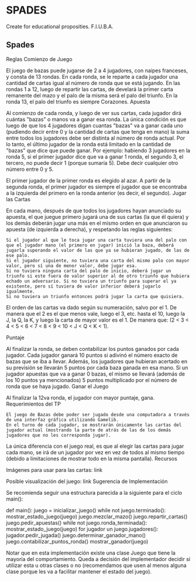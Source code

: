 # SPADES
Create for educational proposities. F.I.U.B.A.

## Spades
Reglas
Comienzo de Juego

El juego de bazas puede jugarse de 2 a 4 jugadores, con naipes franceses, y consta de 13 rondas. En cada ronda, se le reparte a cada jugador una cantidad de cartas igual al número de ronda que se está jugando. En las rondas 1 a 12, luego de repartir las cartas, de develará la primer carta remanente del mazo y el palo de la misma será el palo del triunfo. En la ronda 13, el palo del triunfo es siempre Corazones.
Apuesta

Al comienzo de cada ronda, y luego de ver sus cartas, cada jugador dirá cuántas "bazas" o manos va a ganar esa ronda. La única condición es que luego de que los 4 jugadores digan cuantas "bazas" va a ganar cada uno (pudiendo decir entre 0 y la cantidad de cartas que tenga en mano) la suma entre todos los jugadores debe ser distinta al número de ronda actual. Por lo tanto, el último jugador de la ronda está limitado en la cantidad de "bazas" que dice que puede ganar. Por ejemplo: habiendo 3 jugadores en la ronda 5, si el primer jugador dice que va a ganar 1 ronda, el segundo 3, el tercero, no puede decir 1 (porque sumaría 5). Debe decir cualquier otro número entre 0 y 5.

El primer jugador de la primer ronda es elegido al azar. A partir de la segunda ronda, el primer jugador es siempre el jugador que se encontraba a la izquierda del primero en la ronda anterior (es decir, el segundo).
Jugar las Cartas

En cada mano, después de que todos los jugadores hayan anunciado su apuesta, el que juegue primero jugará una de sus cartas (la que él quiera) y los demás deberán jugar una más en el mismo orden en que anunciaron su apuesta (de izquierda a derecha), y respetando las reglas siguientes:

    Si el jugador al que le toca jugar una carta tuviera una del palo con que el jugador mano (el primero en jugar) inició la baza, deberá jugarla superando el valor de las que ya se hubieran jugado, de las de ese palo.
    Si el jugador siguiente, no tuviera una carta del mismo palo con mayor valor, pero sí una de menor valor, debe jugar esa.
    Si no tuviera ninguna carta del palo de inicio, deberá jugar un triunfo si este fuera de valor superior al de otro triunfo que hubiera echado un adversario. Si no tuviera un triunfo para superar el ya existente, pero sí tuviera de valor inferior deberá jugarlo igualmente.
    Si no tuviera un triunfo entonces podrá jugar la carta que quisiera.

El orden de las cartas va dado según su numeración, salvo por el 1. De manera que el 2 es el que menos vale, luego el 3, etc. hasta el 10, luego la J, la Q, la K, y luego la carta de mayor valor es el 1. De manera que:
(2 < 3 < 4 < 5 < 6 < 7 < 8 < 9 < 10 < J < Q < K < 1).


Puntaje

Al finalizar la ronda, se deben contabilizar los puntos ganados por cada jugador. Cada jugador ganará 10 puntos si adivinó el número exacto de bazas que se iba a llevar. Además, los jugadores que hubieran acertado en su previsión se llevarán 5 puntos por cada baza ganada en esa mano. Si un jugador apuestas que va a ganar 0 bazas, el mismo se llevará (además de los 10 puntos ya mencionados) 5 puntos multiplicado por el número de ronda que se haya jugado.
Ganar el Juego

Al finalizar la 12va ronda, el jugador con mayor puntaje, gana.
Requerimientos del TP

    El juego de Bazas debe poder ser jugado desde una computadora a través de una interfaz gráfica utilizando Gamelib.
    En el turno de cada jugador, se mostrarán únicamente las cartas del jugador actual (mostrando la parte de atrás de las de los demás jugadores que no les corresponda jugar).

La única diferencia con el juego real, es que al elegir las cartas para jugar cada mano, se irá de un jugador por vez en vez de todos al mismo tiempo (debido a limitaciones de mostrar todo en la misma pantalla).
Recursos

Imágenes para usar para las cartas: link

Posible visualización del juego: link
Sugerencia de Implementación

Se recomienda seguir una estructura parecida a la siguiente para el ciclo main():

def main():
    juego = inicializar_juego()
    while not juego.terminado():
        mostrar_estado_juego(juego)
        juego.mezclar_mazo()
        juego.repartir_cartas()
        juego.pedir_apuestas()
        while not juego.ronda_terminada():
            mostrar_estado_juego(juego)
            for jugador un juego.jugadores():
                jugador.pedir_jugada()
            juego.determinar_ganador_mano()
        juego.contabilizar_puntos_ronda()
    mostrar_ganador(juego)

Notar que en esta implementación existe una clase Juego que tiene la mayoría del comportamiento. Queda a decisión del implementador decidir si utilizar esta u otras clases o no (recomendamos que usen al menos alguna clase porque les va a facilitar mantener el estado del juego).
